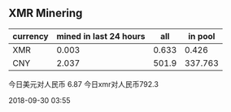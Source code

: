 ## XMR Minering

|currency|mined in last 24 hours|all|in pool|
|---|---|---|---|
|XMR|0.003|0.633|0.426|
|CNY|2.037|501.9|337.763|

今日美元对人民币 6.87	今日xmr对人民币792.3


2018-09-30 03:55